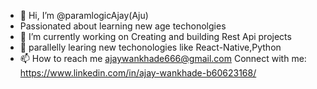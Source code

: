 - 👋 Hi, I’m @paramlogicAjay(Aju)
- Passionated about learning new age techonolgies
- 🔭 I’m currently working on Creating and building Rest Api projects
- 🌱 parallelly learing new techonologies like React-Native,Python
- 📫 How to reach me ajaywankhade666@gmail.com
Connect with me: https://www.linkedin.com/in/ajay-wankhade-b60623168/ 
